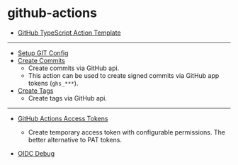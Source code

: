 # github-actions

- [GitHub TypeScript Action Template](https://github.com/qoomon/actions--template)

---

- [Setup GIT Config](https://github.com/qoomon/actions--setup-git)
- [Create Commits](https://github.com/qoomon/actions--create-commit)
  - Create commits via GitHub api.
  - This action can be used to create signed commits via GitHub app tokens (`ghs_***`).
- [Create Tags](https://github.com/qoomon/actions--create-commit)
  - Create tags via GitHub api.

---

- [GitHub Actions Access Tokens](https://github.com/qoomon/actions--access-token)
  - Create temporary access token with configurable permissions. The better alternative to PAT tokens.
 
- [OIDC Debug](https://github.com/qoomon/actions--oidc-debug)


